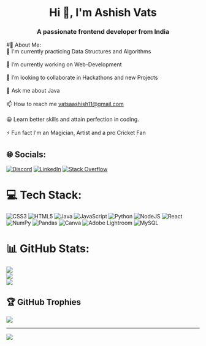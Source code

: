 <h1 align="center" font-size=10px>Hi 👋, I'm Ashish Vats</h1>
<h3 align="center">A passionate frontend developer from India</h3>


#💫 About Me: <br>
🌱 I'm currently practicing Data Structures and Algorithms<br><br>🔭 I’m currently working on Web-Development<br><br>👯 I’m looking to collaborate in Hackathons and new Projects<br><br>💬 Ask me about Java<br><br>📫 How to reach me vatsaashish11@gmail.com<br><br>😀 Learn better skills and attain perfection in coding.<br><br>⚡ Fun fact I'm an Magician, Artist and a pro Cricket Fan


## 🌐 Socials:
[![Discord](https://img.shields.io/badge/Discord-%237289DA.svg?logo=discord&logoColor=white)](https://discord.gg/Ashish#8622) [![LinkedIn](https://img.shields.io/badge/LinkedIn-%230077B5.svg?logo=linkedin&logoColor=white)](https://linkedin.com/in/https://www.linkedin.com/in/ashish-vats-88b19b209/) [![Stack Overflow](https://img.shields.io/badge/-Stackoverflow-FE7A16?logo=stack-overflow&logoColor=white)](https://stackoverflow.com/users/https://stackoverflow.com/users/15398292/ashish) 

# 💻 Tech Stack:
![CSS3](https://img.shields.io/badge/css3-%231572B6.svg?style=flat-square&logo=css3&logoColor=white) ![HTML5](https://img.shields.io/badge/html5-%23E34F26.svg?style=flat-square&logo=html5&logoColor=white) ![Java](https://img.shields.io/badge/java-%23ED8B00.svg?style=flat-square&logo=java&logoColor=white) ![JavaScript](https://img.shields.io/badge/javascript-%23323330.svg?style=flat-square&logo=javascript&logoColor=%23F7DF1E) ![Python](https://img.shields.io/badge/python-3670A0?style=flat-square&logo=python&logoColor=ffdd54) ![NodeJS](https://img.shields.io/badge/node.js-6DA55F?style=flat-square&logo=node.js&logoColor=white) ![React](https://img.shields.io/badge/react-%2320232a.svg?style=flat-square&logo=react&logoColor=%2361DAFB) ![NumPy](https://img.shields.io/badge/numpy-%23013243.svg?style=flat-square&logo=numpy&logoColor=white) ![Pandas](https://img.shields.io/badge/pandas-%23150458.svg?style=flat-square&logo=pandas&logoColor=white) ![Canva](https://img.shields.io/badge/Canva-%2300C4CC.svg?style=flat-square&logo=Canva&logoColor=white) ![Adobe Lightroom](https://img.shields.io/badge/Adobe%20Lightroom-31A8FF.svg?style=flat-square&logo=Adobe%20Lightroom&logoColor=white) ![MySQL](https://img.shields.io/badge/mysql-%2300f.svg?style=flat-square&logo=mysql&logoColor=white)
# 📊 GitHub Stats:
![](https://github-readme-stats.vercel.app/api?username=Ashish1-cell&theme=tokyonight&hide_border=false&include_all_commits=true&count_private=true)<br/>
![](https://github-readme-streak-stats.herokuapp.com/?user=Ashish1-cell&theme=tokyonight&hide_border=false)<br/>
![](https://github-readme-stats.vercel.app/api/top-langs/?username=Ashish1-cell&theme=tokyonight&hide_border=false&include_all_commits=true&count_private=true&layout=compact)

## 🏆 GitHub Trophies
![](https://github-profile-trophy.vercel.app/?username=Ashish1-cell&theme=radical&no-frame=false&no-bg=true&margin-w=4)

---
[![](https://visitcount.itsvg.in/api?id=Ashish1-cell&icon=5&color=6)](https://visitcount.itsvg.in)

<!-- Proudly created with GPRM ( https://gprm.itsvg.in ) -->




